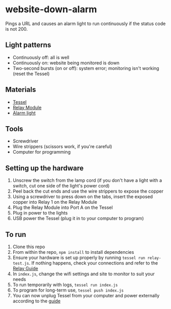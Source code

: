 website-down-alarm
==================

Pings a URL and causes an alarm light to run continuously if the status code is not 200.

## Light patterns

* Continuously off: all is well
* Continuously on: website being monitored is down
* Two-second bursts (on or off): system error; monitoring isn't working (reset the Tessel)

## Materials

* [Tessel](//tessel.io)
* [Relay Module](//tessel.io/modules#module-relay)
* [Alarm light](http://www.amazon.com/gp/product/B00EPP56GY/ref=oh_aui_detailpage_o02_s00?ie=UTF8&psc=1)

## Tools

* Screwdriver
* Wire strippers (scissors work, if you're careful)
* Computer for programming

## Setting up the hardware

1. Unscrew the switch from the lamp cord (if you don't have a light with a switch, cut one side of the light's power cord)
2. Peel back the cut ends and use the wire strippers to expose the copper
3. Using a screwdriver to press down on the tabs, insert the exposed copper into Relay 1 on the Relay Module
4. Plug the Relay Module into Port A on the Tessel
5. Plug in power to the lights
6. USB power the Tessel (plug it in to your computer to program)

## To run

1. Clone this repo
2. From within the repo, `npm install` to install dependencies
3. Ensure your hardware is set up properly by running `tessel run relay-test.js`. If nothing happens, check your connections and refer to the [Relay Guide](http://start.tessel.io/modules/relay)
4. In `index.js`, change the wifi settings and site to monitor to suit your needs
5. To run temporarily with logs, `tessel run index.js`
6. To program for long-term use, `tessel push index.js`
7. You can now unplug Tessel from your computer and power externally according to the [guide](https://tessel.io/docs/untethered)
